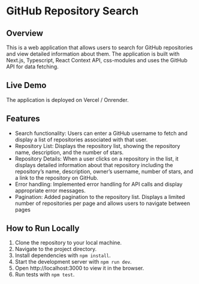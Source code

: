 # GitHub Repository Search

## Overview

This is a web application that allows users to search for GitHub repositories and view detailed information about them. The application is built with Next.js, Typescript, React Context API, css-modules and uses the GitHub API for data fetching.

## Live Demo

The application is deployed on Vercel / Onrender.

## Features

- Search functionality: Users can enter a GitHub username to fetch and display a list of repositories associated with that user.
- Repository List: Displays the repository list, showing the repository name, description, and the number of stars.
- Repository Details: When a user clicks on a repository in the list, it displays detailed information about that repository including the repository’s name, description, owner’s username, number of stars, and a link to the repository on GitHub.
- Error handling: Implemented error handling for API calls and display appropriate error messages.
- Pagination: Added pagination to the repository list. Displays a limited number of repositories per page and allows users to navigate between pages

## How to Run Locally

1. Clone the repository to your local machine.
2. Navigate to the project directory.
3. Install dependencies with `npm install`.
4. Start the development server with `npm run dev`.
5. Open http://localhost:3000 to view it in the browser.
6. Run tests with `npm test`.
